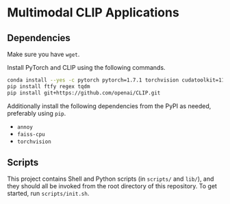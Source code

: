 # Multimodal CLIP Applications

## Dependencies

Make sure you have `wget`.

Install PyTorch and CLIP using the following commands.

```sh
conda install --yes -c pytorch pytorch=1.7.1 torchvision cudatoolkit=11.0
pip install ftfy regex tqdm
pip install git+https://github.com/openai/CLIP.git
```

Additionally install the following dependencies from the PyPI as needed, preferably using `pip`.

- `annoy`
- `faiss-cpu`
- `torchvision`

## Scripts

This project contains Shell and Python scripts (in `scripts/` and `lib/`), and they should all be invoked from the root directory of this repository. To get started, run `scripts/init.sh`.
